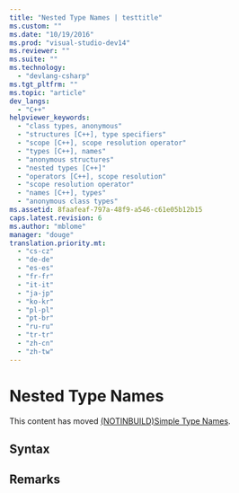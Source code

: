 ```yaml
---
title: "Nested Type Names | testtitle"
ms.custom: ""
ms.date: "10/19/2016"
ms.prod: "visual-studio-dev14"
ms.reviewer: ""
ms.suite: ""
ms.technology: 
  - "devlang-csharp"
ms.tgt_pltfrm: ""
ms.topic: "article"
dev_langs: 
  - "C++"
helpviewer_keywords: 
  - "class types, anonymous"
  - "structures [C++], type specifiers"
  - "scope [C++], scope resolution operator"
  - "types [C++], names"
  - "anonymous structures"
  - "nested types [C++]"
  - "operators [C++], scope resolution"
  - "scope resolution operator"
  - "names [C++], types"
  - "anonymous class types"
ms.assetid: 8faafeaf-797a-48f9-a546-c61e05b12b15
caps.latest.revision: 6
ms.author: "mblome"
manager: "douge"
translation.priority.mt: 
  - "cs-cz"
  - "de-de"
  - "es-es"
  - "fr-fr"
  - "it-it"
  - "ja-jp"
  - "ko-kr"
  - "pl-pl"
  - "pt-br"
  - "ru-ru"
  - "tr-tr"
  - "zh-cn"
  - "zh-tw"
---
```

# Nested Type Names
This content has moved [(NOTINBUILD)Simple Type Names](http://msdn.microsoft.com/en-us/333f45cb-2c72-4d81-8e59-e346b05f55e3).  
  
## Syntax  
  
## Remarks